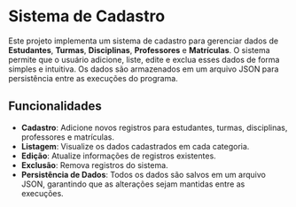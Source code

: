 # Sistema de Cadastro

Este projeto implementa um sistema de cadastro para gerenciar dados de **Estudantes**, **Turmas**, **Disciplinas**, **Professores** e **Matrículas**. 
O sistema permite que o usuário adicione, liste, edite e exclua esses dados de forma simples e intuitiva. 
Os dados são armazenados em um arquivo JSON para persistência entre as execuções do programa.

## Funcionalidades

- **Cadastro**: Adicione novos registros para estudantes, turmas, disciplinas, professores e matrículas.
- **Listagem**: Visualize os dados cadastrados em cada categoria.
- **Edição**: Atualize informações de registros existentes.
- **Exclusão**: Remova registros do sistema.
- **Persistência de Dados**: Todos os dados são salvos em um arquivo JSON, garantindo que as alterações sejam mantidas entre as execuções.
